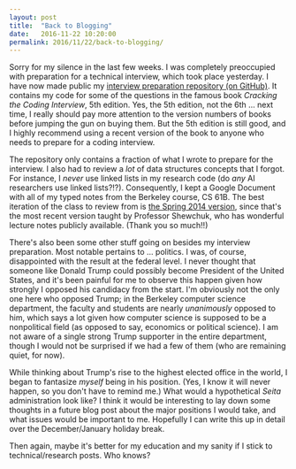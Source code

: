```yaml
---
layout: post
title:  "Back to Blogging"
date:   2016-11-22 10:20:00
permalink: 2016/11/22/back-to-blogging/
---
```


Sorry for my silence in the last few weeks. I was completely preoccupied with
preparation for a technical interview, which took place yesterday. I have now
made public my [interview preparation repository (on GitHub)][1]. It contains my
code for some of the questions in the famous book *Cracking the Coding
Interview*, 5th edition. Yes, the 5th edition, not the 6th ... next time, I
really should pay more attention to the version numbers of books before jumping
the gun on buying them. But the 5th edition is still good, and I highly
recommend using a recent version of the book to anyone who needs to prepare for
a coding interview.

The repository only contains a fraction of what I wrote to prepare for the
interview. I also had to review a *lot* of data structures concepts that I
forgot. For instance, I *never* use linked lists in my research code (do *any*
AI researchers use linked lists?!?). Consequently, I kept a Google Document with
all of my typed notes from the Berkeley course, CS 61B.  The best iteration of
the class to review from is [the Spring 2014 version][2], since that's the most
recent version taught by Professor Shewchuk, who has wonderful lecture notes
publicly available. (Thank you so much!!)

There's also been some other stuff going on besides my interview preparation.
Most notable pertains to ... politics. I was, of course, disappointed with the
result at the federal level. I never thought that someone like Donald Trump
could possibly become President of the United States, and it's been painful for
me to observe this happen given how strongly I opposed his candidacy from the
start. I'm obviously not the only one here who opposed Trump; in the Berkeley
computer science department, the faculty and students are nearly *unanimously*
opposed to him, which says a lot given how computer science is supposed to be a
nonpolitical field (as opposed to say, economics or political science). I am not
aware of a single strong Trump supporter in the entire department, though I
would not be surprised if we had a few of them (who are remaining quiet, for
now).

While thinking about Trump's rise to the highest elected office in the world, I
began to fantasize *myself* being in his position. (Yes, I know it will never
happen, so you don't have to remind me.) What would a hypothetical *Seita*
administration look like? I think it would be interesting to lay down some
thoughts in a future blog post about the major positions I would take, and what
issues would be important to me. Hopefully I can write this up in detail over
the December/January holiday break.

Then again, maybe it's better for my education and my sanity if I stick to
technical/research posts.  Who knows?


[1]:https://github.com/DanielTakeshi/Interview_Practice
[2]:https://people.eecs.berkeley.edu/~jrs/61b/
